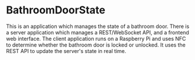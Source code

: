 # BathroomDoorState

This is an application which manages the state of a bathroom door. There is a server application which manages a REST/WebSocket API, and a frontend web interface. The client application runs on a Raspberry Pi and uses NFC to determine whether the bathroom door is locked or unlocked. It uses the REST API to update the server's state in real time.